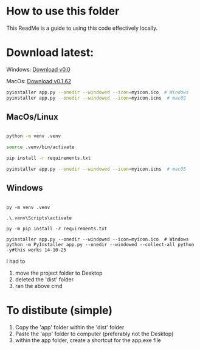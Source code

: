 # How to use this folder
This ReadMe is a guide to using this code effectively locally.

# Download latest:
Windows: [Download v0.0](./releases/v0.0/DAVE$-Wati-Extractor_v0_windows.zip)

MacOs: [Download v0.1.62](https://github.com/Daniel-Wilcox/ClassicEyes/raw/refs/heads/master/releases/v0-1-62/DAVES-Wati-Extractor_v0-1-62_macos.tar.gz)

```bash
pyinstaller app.py --onedir --windowed --icon=myicon.ico  # Windows
pyinstaller app.py --onedir --windowed --icon=myicon.icns  # macOS

```

## MacOs/Linux

```bash

python -m venv .venv

source .venv/bin/activate

pip install -r requirements.txt

pyinstaller app.py --onedir --windowed --icon=myicon.icns  # macOS
```



## Windows

```PS

py -m venv .venv

.\.venv\Scripts\activate

py -m pip install -r requirements.txt

pyinstaller app.py --onedir --windowed --icon=myicon.ico  # Windows
python -m PyInstaller app.py --onedir --windowed --collect-all python -y#this works 14-10-25
```

I had to 
1. move the project folder to Desktop
2. deleted the 'dist' folder
3. ran the above cmd


# To distibute (simple)

1. Copy the 'app' folder within the 'dist' folder
2. Paste the 'app' folder to computer (preferably not the Desktop)
3. within the app folder, create a shortcut for the app.exe file



